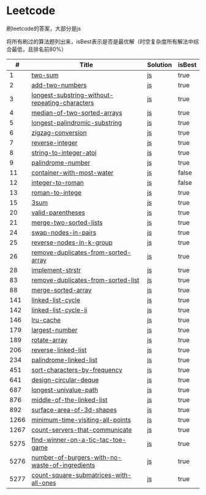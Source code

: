 Leetcode
========

 刷leetcode的答案，大部分是js

将所有刷过的算法题列出来，isBest表示是否是最优解（时空复杂度所有解法中综合最低，且排名前80%）

| # | Title | Solution | isBest |
|---| ----- | -------- | ---------- |
|1|[two-sum](https://leetcode.com/problems/two-sum/)|[js](./two-sum.js)|true|
|2|[add-two-numbers](https://leetcode.com/problems/add-two-numbers/)|[js](./add-two-numbers.js)|true|
|3|[longest-substring-without-repeating-characters](https://leetcode.com/problems/longest-substring-without-repeating-characters/)|[js](./longest-substring-without-repeating-characters.js)|true|
|4|[median-of-two-sorted-arrays](https://leetcode.com/problems/median-of-two-sorted-arrays/)|[js](./median-of-two-sorted-arrays.js)|true|
|5|[longest-palindromic-substring](https://leetcode.com/problems/longest-palindromic-substring/)|[js](./longest-palindromic-substring.js)|true|
|6|[zigzag-conversion](https://leetcode.com/problems/zigzag-conversion/)|[js](./zigzag-conversion.js)|true|
|7|[reverse-integer](https://leetcode.com/problems/reverse-integer/)|[js](./reverse-integer.js)|true|
|8|[string-to-integer-atoi](https://leetcode.com/problems/string-to-integer-atoi/)|[js](./string-to-integer-atoi.js)|true|
|9|[palindrome-number](https://leetcode-cn.com/problems/palindrome-number)|[js](./palindrome-number.js)|true|
|11|[container-with-most-water](https://leetcode-cn.com/problems/container-with-most-water/)|[js](./container-with-most-water.js)|false|
|12|[integer-to-roman](https://leetcode-cn.com/problems/integer-to-roman)|[js](./integer-to-roman.js)|false|
|13|[roman-to-intege](https://leetcode-cn.com/problems/roman-to-integer)|[js](./roman-to-intege.js)|true|
|15|[3sum](https://leetcode.com/problems/3sum/)|[js](./3sum.js)|true|
|20|[valid-parentheses](https://leetcode.com/problems/valid-parentheses/)|[js](./valid-parentheses.js)|true|
|21|[merge-two-sorted-lists](https://leetcode.com/problems/merge-two-sorted-lists/)|[js](./merge-two-sorted-lists.js)|true|
|24|[swap-nodes-in-pairs](https://leetcode.com/problems/swap-nodes-in-pairs/)|[js](./swap-nodes-in-pairs.js)|true|
|25|[reverse-nodes-in-k-group](https://leetcode.com/problems/reverse-nodes-in-k-group/)|[js](./reverse-nodes-in-k-group.js)|true|
|26|[remove-duplicates-from-sorted-array](https://leetcode.com/problems/remove-duplicates-from-sorted-array/)|[js](./remove-duplicates-from-sorted-array.js)|true|
|28|[implement-strstr](https://leetcode.com/problems/implement-strstr/)|[js](./implement-strstr.js)|true|
|83|[remove-duplicates-from-sorted-list](https://leetcode.com/problems/remove-duplicates-from-sorted-list/)|[js](./remove-duplicates-from-sorted-list.js)|true|
|88|[merge-sorted-array](https://leetcode.com/problems/merge-sorted-array/)|[js](./merge-sorted-array.js)|true|
|141|[linked-list-cycle](https://leetcode.com/problems/linked-list-cycle/)|[js](./linked-list-cycle.js)|true|
|142|[linked-list-cycle-ii](https://leetcode.com/problems/linked-list-cycle-ii/)|[js](./linked-list-cycle-ii.js)|true|
|146|[lru-cache](https://leetcode-cn.com/problems/lru-cache/)|[js](./lru-cache.js)|true|
|179|[largest-number](https://leetcode-cn.com/problems/largest-number)|[js](./largest-number.js)|true|
|189|[rotate-array](https://leetcode.com/problems/rotate-array/)|[js](./rotate-array.js)|true|
|206|[reverse-linked-list](https://leetcode.com/problems/reverse-linked-list/)|[js](./reverse-linked-list.js)|true|
|234|[palindrome-linked-list](https://leetcode.com/problems/palindrome-linked-list/)|[js](./palindrome-linked-list.js)|true|
|451|[sort-characters-by-frequency](https://leetcode-cn.com/problems/sort-characters-by-frequency)|[js](./sort-characters-by-frequency.js)|true|
|641|[design-circular-deque](https://leetcode.com/problems/design-circular-deque)|[js](./design-circular-deque.js)|true|
|687|[longest-univalue-path](https://leetcode.com/problems/longest-univalue-path)|[js](./longest-univalue-path.js)|true|
|876|[middle-of-the-linked-list](https://leetcode.com/problems/middle-of-the-linked-list/)|[js](./middle-of-the-linked-list.js)|true|
|892|[surface-area-of-3d-shapes](https://leetcode.com/problems/surface-area-of-3d-shapes/)|[js](./surface-area-of-3d-shapes.js)|true|
|1266|[minimum-time-visiting-all-points](https://leetcode.com/problems/minimum-time-visiting-all-points/)|[js](./minimum-time-visiting-all-points.js)|true|
|1267|[count-servers-that-communicate](https://leetcode.com/problems/count-servers-that-communicate/)|[js](./count-servers-that-communicate.js)|true|
|5275|[find-winner-on-a-tic-tac-toe-game](https://leetcode.com/problems/find-winner-on-a-tic-tac-toe-game/)|[js](./find-winner-on-a-tic-tac-toe-game.js)|true|
|5276|[number-of-burgers-with-no-waste-of-ingredients](https://leetcode.com/problems/number-of-burgers-with-no-waste-of-ingredients/)|[js](./number-of-burgers-with-no-waste-of-ingredients.js)|true|
|5277|[count-square-submatrices-with-all-ones](https://leetcode.com/problems/count-square-submatrices-with-all-ones/)|[js](./count-square-submatrices-with-all-ones.js)|true|
